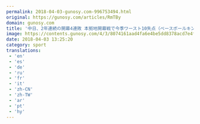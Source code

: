 ```yaml
---
permalink: 2018-04-03-gunosy.com-996753494.html
original: https://gunosy.com/articles/RmTBy
domain: gunosy.com
title: '中日、2年連続の開幕4連敗 本拠地開幕戦で今季ワースト10失点（ベースボールキング） - グノシー'
image: https://contents.gunosy.com/4/3/8074161aad4fa6e4be5dd8378acd7e4f_content.jpg
date: 2018-04-03 13:25:20
category: sport
translations: 
 - 'en'
 - 'es'
 - 'de'
 - 'ru'
 - 'fr'
 - 'it'
 - 'zh-CN'
 - 'zh-TW'
 - 'ar'
 - 'pt'
 - 'hy'
---
```


